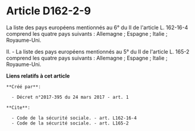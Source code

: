 # Article D162-2-9

La liste des pays européens mentionnés au 6° du II de l'article L. 162-16-4 comprend les quatre pays suivants : Allemagne ;
Espagne ; Italie ; Royaume-Uni.

II. - La liste des pays européens mentionnés au 5° du II de l'article L. 165-2 comprend les quatre pays suivants :
Allemagne ; Espagne ; Italie ; Royaume-Uni.

**Liens relatifs à cet article**

	**Créé par**:

	  - Décret n°2017-395 du 24 mars 2017 - art. 1

	**Cite**:

	  - Code de la sécurité sociale. - art. L162-16-4
	  - Code de la sécurité sociale. - art. L165-2
